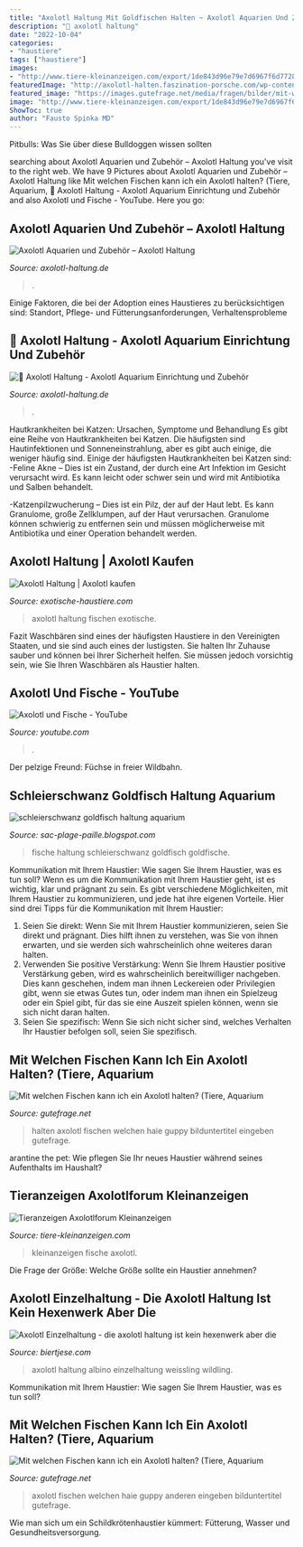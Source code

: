 ```yaml
---
title: "Axolotl Haltung Mit Goldfischen Halten ~ Axolotl Aquarien Und Zubehör – Axolotl Haltung"
description: "🦎 axolotl haltung"
date: "2022-10-04"
categories:
- "haustiere"
tags: ["haustiere"]
images:
- "http://www.tiere-kleinanzeigen.com/export/1de843d96e79e7d6967f6d7728ccd.jpg"
featuredImage: "http://axolotl-halten.faszination-porsche.com/wp-content/uploads/2017/12/cropped-axolotl_haltung_weissling.jpg"
featured_image: "https://images.gutefrage.net/media/fragen/bilder/mit-welchen-fischen-kann-ich-ein-axolotl-halten/0_big.jpg?v=1228512965000"
image: "http://www.tiere-kleinanzeigen.com/export/1de843d96e79e7d6967f6d7728ccd.jpg"
ShowToc: true
author: "Fausto Spinka MD"
---
```



Pitbulls: Was Sie über diese Bulldoggen wissen sollten

	

		
searching about Axolotl Aquarien und Zubehör – Axolotl Haltung you've visit to the right web. We have 9 Pictures about Axolotl Aquarien und Zubehör – Axolotl Haltung like Mit welchen Fischen kann ich ein Axolotl halten? (Tiere, Aquarium, 🦎 Axolotl Haltung - Axolotl Aquarium Einrichtung und Zubehör and also Axolotl und Fische - YouTube. Here you go:
		
    
## Axolotl Aquarien Und Zubehör – Axolotl Haltung

<img loading=lazy src="https://axolotl-haltung.de/wp-content/uploads/2017/12/axolotl_aquarium_kaufberatung.jpg" onerror="this.onerror=null;this.src='https://tse4.mm.bing.net/th?id=OIP.gSQF7HcMWVD4JXdAqpdqdgHaFA&amp;pid=15.1';" alt="Axolotl Aquarien und Zubehör – Axolotl Haltung">

_Source: axolotl-haltung.de_

>. 

	

Einige Faktoren, die bei der Adoption eines Haustieres zu berücksichtigen sind: Standort, Pflege- und Fütterungsanforderungen, Verhaltensprobleme

    
## 🦎 Axolotl Haltung - Axolotl Aquarium Einrichtung Und Zubehör

<img loading=lazy src="http://axolotl-halten.faszination-porsche.com/wp-content/uploads/2017/12/cropped-axolotl_haltung_weissling.jpg" onerror="this.onerror=null;this.src='https://tse2.mm.bing.net/th?id=OIP.GlyYzEiw2wrvzAjZjmPsAAHaEc&amp;pid=15.1';" alt="🦎 Axolotl Haltung - Axolotl Aquarium Einrichtung und Zubehör">

_Source: axolotl-haltung.de_

>. 

	

Hautkrankheiten bei Katzen: Ursachen, Symptome und Behandlung
Es gibt eine Reihe von Hautkrankheiten bei Katzen. Die häufigsten sind Hautinfektionen und Sonneneinstrahlung, aber es gibt auch einige, die weniger häufig sind. Einige der häufigsten Hautkrankheiten bei Katzen sind:
-Feline Akne – Dies ist ein Zustand, der durch eine Art Infektion im Gesicht verursacht wird. Es kann leicht oder schwer sein und wird mit Antibiotika und Salben behandelt.

-Katzenpilzwucherung – Dies ist ein Pilz, der auf der Haut lebt. Es kann Granulome, große Zellklumpen, auf der Haut verursachen. Granulome können schwierig zu entfernen sein und müssen möglicherweise mit Antibiotika und einer Operation behandelt werden.

    
## Axolotl Haltung | Axolotl Kaufen

<img loading=lazy src="https://exotische-haustiere.com/wp-content/uploads/2018/10/Axolotl-Haltung-mit-fischen-e1540231503125.jpg" onerror="this.onerror=null;this.src='https://tse1.mm.bing.net/th?id=OIP.PBLOYs_5_lwDM2BmjSH1rAHaDP&amp;pid=15.1';" alt="Axolotl Haltung | Axolotl kaufen">

_Source: exotische-haustiere.com_

>axolotl haltung fischen exotische. 

	

Fazit
Waschbären sind eines der häufigsten Haustiere in den Vereinigten Staaten, und sie sind auch eines der lustigsten. Sie halten Ihr Zuhause sauber und können bei Ihrer Sicherheit helfen. Sie müssen jedoch vorsichtig sein, wie Sie Ihren Waschbären als Haustier halten.

    
## Axolotl Und Fische - YouTube

<img loading=lazy src="https://i.ytimg.com/vi/wq9pQuLkqPo/maxresdefault.jpg" onerror="this.onerror=null;this.src='https://tse4.mm.bing.net/th?id=OIP.aB92rfgv4Xm7XogehAJO2QHaEK&amp;pid=15.1';" alt="Axolotl und Fische - YouTube">

_Source: youtube.com_

>. 

	

Der pelzige Freund: Füchse in freier Wildbahn.

    
## Schleierschwanz Goldfisch Haltung Aquarium

<img loading=lazy src="https://i.ytimg.com/vi/hXuvG1fAoF4/maxresdefault.jpg" onerror="this.onerror=null;this.src='https://tse3.mm.bing.net/th?id=OIP.9FkoNaEh_cbfJDBHWa7gtwHaEK&amp;pid=15.1';" alt="schleierschwanz goldfisch haltung aquarium">

_Source: sac-plage-paille.blogspot.com_

>fische haltung schleierschwanz goldfisch goldfische. 

	

Kommunikation mit Ihrem Haustier: Wie sagen Sie Ihrem Haustier, was es tun soll?
Wenn es um die Kommunikation mit Ihrem Haustier geht, ist es wichtig, klar und prägnant zu sein. Es gibt verschiedene Möglichkeiten, mit Ihrem Haustier zu kommunizieren, und jede hat ihre eigenen Vorteile. Hier sind drei Tipps für die Kommunikation mit Ihrem Haustier:
1) Seien Sie direkt: Wenn Sie mit Ihrem Haustier kommunizieren, seien Sie direkt und prägnant. Dies hilft ihnen zu verstehen, was Sie von ihnen erwarten, und sie werden sich wahrscheinlich ohne weiteres daran halten.
2) Verwenden Sie positive Verstärkung: Wenn Sie Ihrem Haustier positive Verstärkung geben, wird es wahrscheinlich bereitwilliger nachgeben. Dies kann geschehen, indem man ihnen Leckereien oder Privilegien gibt, wenn sie etwas Gutes tun, oder indem man ihnen ein Spielzeug oder ein Spiel gibt, für das sie eine Auszeit spielen können, wenn sie sich nicht daran halten.
3) Seien Sie spezifisch: Wenn Sie sich nicht sicher sind, welches Verhalten Ihr Haustier befolgen soll, seien Sie spezifisch.

    
## Mit Welchen Fischen Kann Ich Ein Axolotl Halten? (Tiere, Aquarium

<img loading=lazy src="https://images.gutefrage.net/media/fragen/bilder/mit-welchen-fischen-kann-ich-ein-axolotl-halten/0_big.jpg?v=1228512965000" onerror="this.onerror=null;this.src='https://tse2.mm.bing.net/th?id=OIP.OdUqzQQ8juKT4J8_ywvXOQHaF7&amp;pid=15.1';" alt="Mit welchen Fischen kann ich ein Axolotl halten? (Tiere, Aquarium">

_Source: gutefrage.net_

>halten axolotl fischen welchen haie guppy bilduntertitel eingeben gutefrage. 

	

arantine the pet: Wie pflegen Sie Ihr neues Haustier während seines Aufenthalts im Haushalt?

    
## Tieranzeigen Axolotlforum Kleinanzeigen

<img loading=lazy src="http://www.tiere-kleinanzeigen.com/export/1de843d96e79e7d6967f6d7728ccd.jpg" onerror="this.onerror=null;this.src='https://tse1.mm.bing.net/th?id=OIP.svnJwe7qjKflsqdECAat3wHaBr&amp;pid=15.1';" alt="Tieranzeigen Axolotlforum Kleinanzeigen">

_Source: tiere-kleinanzeigen.com_

>kleinanzeigen fische axolotl. 

	

Die Frage der Größe: Welche Größe sollte ein Haustier annehmen?

    
## Axolotl Einzelhaltung - Die Axolotl Haltung Ist Kein Hexenwerk Aber Die

<img loading=lazy src="https://biertjese.com/nssba/2Jc01PJndpq_81_sHHrkPQHaE7.jpg" onerror="this.onerror=null;this.src='https://tse1.mm.bing.net/th?id=OIP.Q_YOwv8UwfYOpKjN8gVqWQAAAA&amp;pid=15.1';" alt="Axolotl Einzelhaltung - die axolotl haltung ist kein hexenwerk aber die">

_Source: biertjese.com_

>axolotl haltung albino einzelhaltung weissling wildling. 

	

Kommunikation mit Ihrem Haustier: Wie sagen Sie Ihrem Haustier, was es tun soll?

    
## Mit Welchen Fischen Kann Ich Ein Axolotl Halten? (Tiere, Aquarium

<img loading=lazy src="https://images.gutefrage.net/media/fragen/bilder/mit-welchen-fischen-kann-ich-ein-axolotl-halten/0_original.jpg?v=1228512965000" onerror="this.onerror=null;this.src='https://tse2.mm.bing.net/th?id=OIP.P7V9fPjWE2k0CxPphc-0lwHaF7&amp;pid=15.1';" alt="Mit welchen Fischen kann ich ein Axolotl halten? (Tiere, Aquarium">

_Source: gutefrage.net_

>axolotl fischen welchen haie guppy anderen eingeben bilduntertitel gutefrage. 

	

Wie man sich um ein Schildkrötenhaustier kümmert: Fütterung, Wasser und Gesundheitsversorgung.

